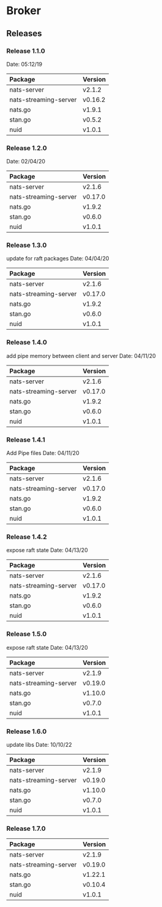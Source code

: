 # Broker
## Releases

### Release 1.1.0

Date: 05:12/19

| Package               | Version |
|:----------------------|:--------|
| nats-server           | v2.1.2  |
| nats-streaming-server | v0.16.2 |
| nats.go               | v1.9.1  |
| stan.go               | v0.5.2  |
| nuid                  | v1.0.1  |

### Release 1.2.0

Date: 02/04/20

| Package               | Version |
|:----------------------|:--------|
| nats-server           | v2.1.6  |
| nats-streaming-server | v0.17.0 |
| nats.go               | v1.9.2  |
| stan.go               | v0.6.0  |
| nuid                  | v1.0.1  |


### Release 1.3.0
update for raft packages
Date: 04/04/20

| Package               | Version |
|:----------------------|:--------|
| nats-server           | v2.1.6  |
| nats-streaming-server | v0.17.0 |
| nats.go               | v1.9.2  |
| stan.go               | v0.6.0  |
| nuid                  | v1.0.1  |




### Release 1.4.0
add pipe memory between client and server
Date: 04/11/20

| Package               | Version |
|:----------------------|:--------|
| nats-server           | v2.1.6  |
| nats-streaming-server | v0.17.0 |
| nats.go               | v1.9.2  |
| stan.go               | v0.6.0  |
| nuid                  | v1.0.1  |



### Release 1.4.1
Add Pipe files
Date: 04/11/20

| Package               | Version |
|:----------------------|:--------|
| nats-server           | v2.1.6  |
| nats-streaming-server | v0.17.0 |
| nats.go               | v1.9.2  |
| stan.go               | v0.6.0  |
| nuid                  | v1.0.1  |


### Release 1.4.2
expose raft state
Date: 04/13/20

| Package               | Version |
|:----------------------|:--------|
| nats-server           | v2.1.6  |
| nats-streaming-server | v0.17.0 |
| nats.go               | v1.9.2  |
| stan.go               | v0.6.0  |
| nuid                  | v1.0.1  |

### Release 1.5.0
expose raft state
Date: 04/13/20

| Package               | Version |
|:----------------------|:--------|
| nats-server           | v2.1.9  |
| nats-streaming-server | v0.19.0 |
| nats.go               | v1.10.0  |
| stan.go               | v0.7.0  |
| nuid                  | v1.0.1  |

### Release 1.6.0
update libs
Date: 10/10/22

| Package               | Version |
|:----------------------|:--------|
| nats-server           | v2.1.9  |
| nats-streaming-server | v0.19.0 |
| nats.go               | v1.10.0  |
| stan.go               | v0.7.0  |
| nuid                  | v1.0.1  |

### Release 1.7.0
| Package               | Version |
|:----------------------|:--------|
| nats-server           | v2.1.9  |
| nats-streaming-server | v0.19.0 |
| nats.go               | v1.22.1 |
| stan.go               | v0.10.4 |
| nuid                  | v1.0.1  |